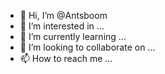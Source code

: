 - 👋 Hi, I’m @Antsboom
- 👀 I’m interested in ...
- 🌱 I’m currently learning ...
- 💞️ I’m looking to collaborate on ...
- 📫 How to reach me ...

<!---
Antsboom/Antsboom is a ✨ special ✨ repository because its `README.md` (this file) appears on your GitHub profile.
You can click the Preview link to take a look at your changes.
--->
